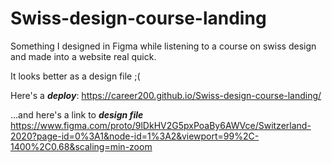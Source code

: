 # Swiss-design-course-landing

Something I designed in Figma while listening to a course on swiss design and made into a website real quick.

It looks better as a design file ;(

Here's a ***deploy***: https://career200.github.io/Swiss-design-course-landing/

...and here's a link to ***design file*** https://www.figma.com/proto/9lDkHV2G5pxPoaBy6AWVce/Switzerland-2020?page-id=0%3A1&node-id=1%3A2&viewport=99%2C-1400%2C0.68&scaling=min-zoom
